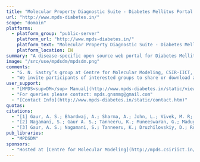 ```yaml
---
title: "Molecular Property Diagnostic Suite - Diabetes Mellitus Portal (MPDSDM)"
url: "http://www.mpds-diabetes.in/"
scope: "domain"
platforms:
  - platform_group: "public-server"
    platform_url: "http://www.mpds-diabetes.in/"
    platform_text: "Molecular Property Diagnostic Suite - Diabetes Mellitus Portal (MPDSDM)"
    platform_location: IN
summary: "A disease-specific open source web portal for Diabetes Mellitus."
image: "/src/use/mpdsdm/mpdsdm.png"
comments:
  - "G. N. Sastry’s group at Centre for Molecular Modeling, CSIR-IICT, India has been in the forefront of developing disease-specific web portals for the last 7 to 8 years. The first report is regarding tuberculosis, which was published in 2017 and is available at http://mpds.osdd.net and http://mpds.csiriict.in [1].  We also have revealed the philosophy developing the Galaxy based MPDS series of web portals last year [2]. Recently, MPDSDM has been published [3]. We are very keen to expand our work on these lines, by making more number of disease-specific web portals in the near future."
  - "We invite participants of interested groups to share or download available information."
user_support:
  - "[MPDS<sup>DM</sup> Manual](http://www.mpds-diabetes.in/static/view/Manual.pdf)"
  - "For queries please contact: mpds.gnsmmg@gmail.com"
  - "[Contact Info](http://www.mpds-diabetes.in/static/contact.htm)"
quotas:
citations:
  - "[1] Gaur, A. S.; Bhardwaj, A.; Sharma, A.; John, L.; Vivek, M. R; Tripathi, N.; Bharatam, P. V.; Kumar, R.; Janardhan, S.; Mori, A.; Banerji, A.; Lynn, A. M.; Hemrom, A. J.; Passi, A.; Singh, A.; Kumar,A.; Muvva, C.; Madhuri, C.; Choudhury, C.; Kumar, A. D.; Pandit, D.; Bharti, D. R.; Kumar, D.; Singam, A. Er.; Raghava, G. P. S.; Sailaja, H.; Jangra, H.; Raithatha, K.; Tanneeru, K.; Chaudhary, K.; Karthikeyan, M.; Prasanthi, M.; Kumar, N.; Yedukondalu, N.; Rajput, N. K; Saranya, P. S.; Narang, P.; Dutta, P.; Krishnan, R. V.; Sharma, R.; Srinithi, R.; Mishra R.; Hemasri, S.; Singh, S.; Venkatesan, S.; Kumar, S.; Jaleel, U. C. A.; Khedkar, V.; Joshi, Y.; Sastry, G. N. [Assessing Therapeutic Potential of Molecules: Molecular Property Diagnostic Suite for Tuberculosis (MPDS<sup>TB</sup>)](https://link.springer.com/article/10.1007/s12039-017-1268-4). *J. Chem. Sci.* 2017, 129, 515-531."
  - "[2] Nagamani, S.; Gaur A. S.; Tanneeru, K.; Muneeswaran, G.; Madugula, S.S.; MPDS Consortium; Druzhilovskiy, D.; Poroikov, V.V.; Sastry, G.N.; [Molecular property diagnostic suite (MPDS): Development of disease-specific open source web portals for drug discovery](https://doi.org/10.1080/1062936X.2017.1402819). *SAR QSAR Environ. Res.* 2017, 28, 913-926."
  - "[3] Gaur, A. S.; Nagamani, S.; Tanneeru, K.; Druzhilovskiy, D.; Rudik, A.; Poroikov, V.; Sastry, G. N. (2018). [Molecular Property Diagnostic Suite for Diabetes Mellitus (MPDS<sup>DM)</sup>): An Integrated Web Portal for Drug Discovery and Drug Repurposing](https://doi.org/10.1016/j.jbi.2018.08.003). *J Biomed Inform.* 2018, 85, 114-125."
pub_libraries:
  - "MPDSDM"
sponsors:
  - "Hosted at [Centre for Molecular Modeling](http://mpds.csiriict.in/gnsmmg), CSIR-IICT, Hyderabad, India"
---
```

